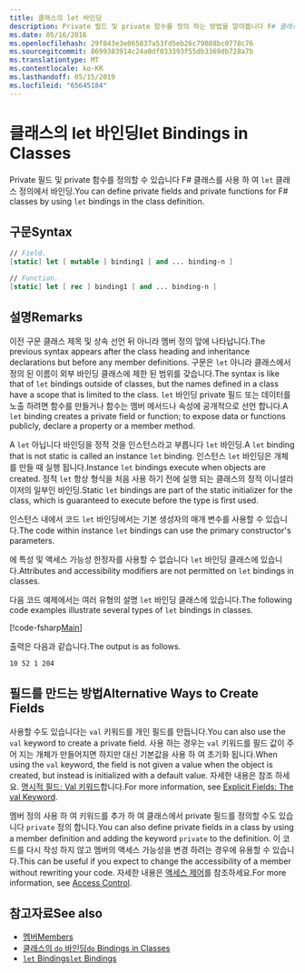 ```yaml
---
title: 클래스의 let 바인딩
description: Private 필드 및 private 함수를 정의 하는 방법을 알아봅니다 F# 클래스를 사용 하 여 'let' 클래스 정의에서 바인딩.
ms.date: 05/16/2016
ms.openlocfilehash: 29f843e3e065837a53fd5eb26c79088bc0778c76
ms.sourcegitcommit: 8699383914c24a0df033393f55db3369db728a7b
ms.translationtype: MT
ms.contentlocale: ko-KR
ms.lasthandoff: 05/15/2019
ms.locfileid: "65645184"
---
```

# <a name="let-bindings-in-classes"></a><span data-ttu-id="4787c-103">클래스의 let 바인딩</span><span class="sxs-lookup"><span data-stu-id="4787c-103">let Bindings in Classes</span></span>

<span data-ttu-id="4787c-104">Private 필드 및 private 함수를 정의할 수 있습니다 F# 클래스를 사용 하 여 `let` 클래스 정의에서 바인딩.</span><span class="sxs-lookup"><span data-stu-id="4787c-104">You can define private fields and private functions for F# classes by using `let` bindings in the class definition.</span></span>

## <a name="syntax"></a><span data-ttu-id="4787c-105">구문</span><span class="sxs-lookup"><span data-stu-id="4787c-105">Syntax</span></span>

```fsharp
// Field.
[static] let [ mutable ] binding1 [ and ... binding-n ]

// Function.
[static] let [ rec ] binding1 [ and ... binding-n ]
```

## <a name="remarks"></a><span data-ttu-id="4787c-106">설명</span><span class="sxs-lookup"><span data-stu-id="4787c-106">Remarks</span></span>

<span data-ttu-id="4787c-107">이전 구문 클래스 제목 및 상속 선언 뒤 아니라 멤버 정의 앞에 나타납니다.</span><span class="sxs-lookup"><span data-stu-id="4787c-107">The previous syntax appears after the class heading and inheritance declarations but before any member definitions.</span></span> <span data-ttu-id="4787c-108">구문은 `let` 아니라 클래스에서 정의 된 이름이 외부 바인딩 클래스에 제한 된 범위를 갖습니다.</span><span class="sxs-lookup"><span data-stu-id="4787c-108">The syntax is like that of `let` bindings outside of classes, but the names defined in a class have a scope that is limited to the class.</span></span> <span data-ttu-id="4787c-109">`let` 바인딩 private 필드 또는 데이터를 노출 하려면 함수를 만들거나 함수는 멤버 메서드나 속성에 공개적으로 선언 합니다.</span><span class="sxs-lookup"><span data-stu-id="4787c-109">A `let` binding creates a private field or function; to expose data or functions publicly, declare a property or a member method.</span></span>

<span data-ttu-id="4787c-110">A `let` 아닙니다 바인딩을 정적 것을 인스턴스라고 부릅니다 `let` 바인딩.</span><span class="sxs-lookup"><span data-stu-id="4787c-110">A `let` binding that is not static is called an instance `let` binding.</span></span> <span data-ttu-id="4787c-111">인스턴스 `let` 바인딩은 개체를 만들 때 실행 됩니다.</span><span class="sxs-lookup"><span data-stu-id="4787c-111">Instance `let` bindings execute when objects are created.</span></span> <span data-ttu-id="4787c-112">정적 `let` 항상 형식을 처음 사용 하기 전에 실행 되는 클래스의 정적 이니셜라이저의 일부인 바인딩.</span><span class="sxs-lookup"><span data-stu-id="4787c-112">Static `let` bindings are part of the static initializer for the class, which is guaranteed to execute before the type is first used.</span></span>

<span data-ttu-id="4787c-113">인스턴스 내에서 코드 `let` 바인딩에서는 기본 생성자의 매개 변수를 사용할 수 있습니다.</span><span class="sxs-lookup"><span data-stu-id="4787c-113">The code within instance `let` bindings can use the primary constructor's parameters.</span></span>

<span data-ttu-id="4787c-114">에 특성 및 액세스 가능성 한정자를 사용할 수 없습니다 `let` 바인딩 클래스에 있습니다.</span><span class="sxs-lookup"><span data-stu-id="4787c-114">Attributes and accessibility modifiers are not permitted on `let` bindings in classes.</span></span>

<span data-ttu-id="4787c-115">다음 코드 예제에서는 여러 유형의 설명 `let` 바인딩 클래스에 있습니다.</span><span class="sxs-lookup"><span data-stu-id="4787c-115">The following code examples illustrate several types of `let` bindings in classes.</span></span>

[!code-fsharp[Main](../../../../samples/snippets/fsharp/lang-ref-1/snippet3001.fs)]

<span data-ttu-id="4787c-116">출력은 다음과 같습니다.</span><span class="sxs-lookup"><span data-stu-id="4787c-116">The output is as follows.</span></span>

```
10 52 1 204
```

## <a name="alternative-ways-to-create-fields"></a><span data-ttu-id="4787c-117">필드를 만드는 방법</span><span class="sxs-lookup"><span data-stu-id="4787c-117">Alternative Ways to Create Fields</span></span>

<span data-ttu-id="4787c-118">사용할 수도 있습니다는 `val` 키워드를 개인 필드를 만듭니다.</span><span class="sxs-lookup"><span data-stu-id="4787c-118">You can also use the `val` keyword to create a private field.</span></span> <span data-ttu-id="4787c-119">사용 하는 경우는 `val` 키워드를 필드 값이 주어 지는 개체가 만들어지면 하지만 대신 기본값을 사용 하 여 초기화 됩니다.</span><span class="sxs-lookup"><span data-stu-id="4787c-119">When using the `val` keyword, the field is not given a value when the object is created, but instead is initialized with a default value.</span></span> <span data-ttu-id="4787c-120">자세한 내용은 참조 하세요. [명시적 필드: Val 키워드](explicit-fields-the-val-keyword.md)합니다.</span><span class="sxs-lookup"><span data-stu-id="4787c-120">For more information, see [Explicit Fields: The val Keyword](explicit-fields-the-val-keyword.md).</span></span>

<span data-ttu-id="4787c-121">멤버 정의 사용 하 여 키워드를 추가 하 여 클래스에서 private 필드를 정의할 수도 있습니다 `private` 정의 합니다.</span><span class="sxs-lookup"><span data-stu-id="4787c-121">You can also define private fields in a class by using a member definition and adding the keyword `private` to the definition.</span></span> <span data-ttu-id="4787c-122">이 코드를 다시 작성 하지 않고 멤버의 액세스 가능성을 변경 하려는 경우에 유용할 수 있습니다.</span><span class="sxs-lookup"><span data-stu-id="4787c-122">This can be useful if you expect to change the accessibility of a member without rewriting your code.</span></span> <span data-ttu-id="4787c-123">자세한 내용은 [액세스 제어](../access-control.md)를 참조하세요.</span><span class="sxs-lookup"><span data-stu-id="4787c-123">For more information, see [Access Control](../access-control.md).</span></span>

## <a name="see-also"></a><span data-ttu-id="4787c-124">참고자료</span><span class="sxs-lookup"><span data-stu-id="4787c-124">See also</span></span>

- [<span data-ttu-id="4787c-125">멤버</span><span class="sxs-lookup"><span data-stu-id="4787c-125">Members</span></span>](index.md)
- [<span data-ttu-id="4787c-126">클래스의 `do` 바인딩</span><span class="sxs-lookup"><span data-stu-id="4787c-126">`do` Bindings in Classes</span></span>](do-bindings-in-classes.md)
- [<span data-ttu-id="4787c-127">`let` Bindings</span><span class="sxs-lookup"><span data-stu-id="4787c-127">`let` Bindings</span></span>](../functions/let-bindings.md)
